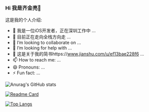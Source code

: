 ### Hi 我是齐金亮👋

这是我的个人介绍:

- 🔭 我是一位iOS开发者，正在深圳工作中 ...
- 🌱 目前正在走向全栈方向走 ...
- 👯 I’m looking to collaborate on ...
- 🤔 I’m looking for help with ...
- 💬 这是关于我的简书https://www.jianshu.com/u/ef13bae228f6 ...
- 📫 How to reach me: ...
- 😄 Pronouns: ...
- ⚡ Fun fact: ...

![Anurag's GitHub stats](https://github-readme-stats.vercel.app/api?username=qijinliang&show_icons=true&theme=radical)

[![Readme Card](https://github-readme-stats.vercel.app/api/pin/?username=qijinliang&repo=SwiftUI-WorkSpace)](https://github.com/qijinliang/SwiftUI-WorkSpace)

[![Top Langs](https://github-readme-stats.vercel.app/api/top-langs/?username=qijinliang&layout=compact)](https://github.com/qijinliang/SwiftUI-WorkSpace)




